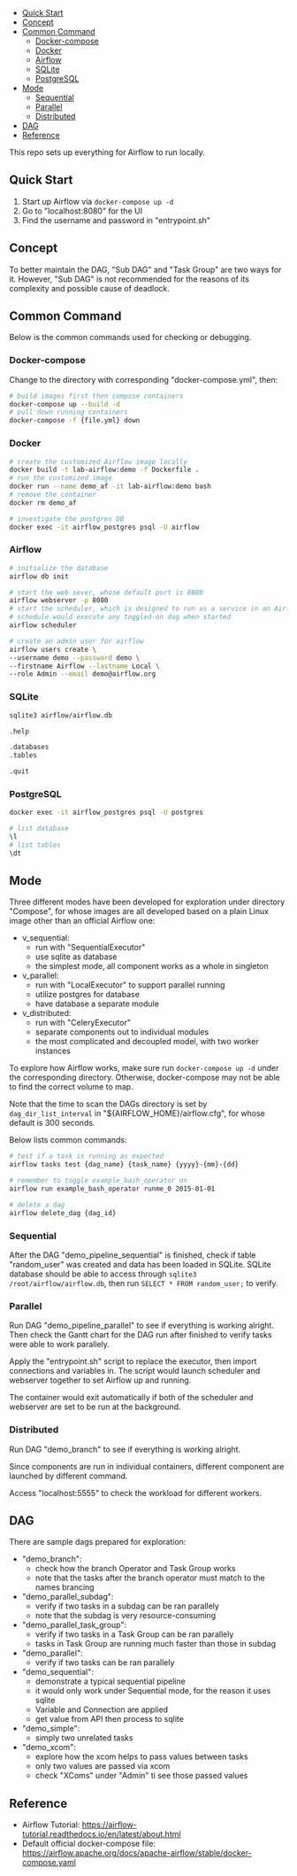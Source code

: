 
- [Quick Start](#quick-start)
- [Concept](#concept)
- [Common Command](#common-command)
  - [Docker-compose](#docker-compose)
  - [Docker](#docker)
  - [Airflow](#airflow)
  - [SQLite](#sqlite)
  - [PostgreSQL](#postgresql)
- [Mode](#mode)
  - [Sequential](#sequential)
  - [Parallel](#parallel)
  - [Distributed](#distributed)
- [DAG](#dag)
- [Reference](#reference)


This repo sets up everything for Airflow to run locally.

## Quick Start
1. Start up Airflow via `docker-compose up -d`
1. Go to "localhost:8080" for the UI
1. Find the username and password in "entrypoint.sh"


## Concept
To better maintain the DAG, "Sub DAG" and "Task Group" are two ways for it. However, "Sub DAG" is not recommended for the reasons of its complexity and possible cause of deadlock.


## Common Command
Below is the common commands used for checking or debugging.

### Docker-compose
Change to the directory with corresponding "docker-compose.yml", then:

```sh
# build images first then compose containers
docker-compose up --build -d
# pull down running containers
docker-compose -f {file.yml} down
```

### Docker
```sh
# create the customized Airflow image locally
docker build -t lab-airflow:demo -f Dockerfile .
# run the customized image
docker run --name demo_af -it lab-airflow:demo bash
# remove the container
docker rm demo_af

# investigate the postgres DB
docker exec -it airflow_postgres psql -U airflow
```

### Airflow
```sh
# initialize the database
airflow db init

# start the web sever, whose default port is 8080
airflow webserver -p 8080
# start the scheduler, which is designed to run as a service in an Airflow production environment
# schedule would execute any toggled-on dag when started
airflow scheduler

# create an admin user for airflow
airflow users create \
--username demo --password demo \
--firstname Airflow --lastname Local \
--role Admin --email demo@airflow.org
```

### SQLite
```bash
sqlite3 airflow/airflow.db

.help

.databases
.tables

.quit
```

### PostgreSQL
```bash
docker exec -it airflow_postgres psql -U postgres

# list database
\l
# list tables
\dt
```


## Mode
Three different modes have been developed for exploration under directory "Compose", for whose images are all developed based on a plain Linux image other than an official Airflow one:
- v_sequential:
  - run with "SequentialExecutor"
  - use sqlite as database
  - the simplest mode, all component works as a whole in singleton
- v_parallel:
  - run with "LocalExecutor" to support parallel running
  - utilize postgres for database
  - have database a separate module
- v_distributed:
  - run with "CeleryExecutor"
  - separate components out to individual modules
  - the most complicated and decoupled model, with two worker instances

To explore how Airflow works, make sure run `docker-compose up -d` under the corresponding directory. Otherwise, docker-compose may not be able to find the correct volume to map.

Note that the time to scan the DAGs directory is set by `dag_dir_list_interval` in "${AIRFLOW_HOME}/airflow.cfg", for whose default is 300 seconds.

Below lists common commands:
```sh
# test if a task is running as expected
airflow tasks test {dag_name} {task_name} {yyyy}-{mm}-{dd}

# remember to toggle example_bash_operator on
airflow run example_bash_operator runme_0 2015-01-01

# delete a dag
airflow delete_dag {dag_id}
```

### Sequential
After the DAG "demo_pipeline_sequential" is finished, check if table "random_user" was created and data has been loaded in SQLite. SQLite database should be able to access through `sqlite3 /root/airflow/airflow.db`, then run `SELECT * FROM random_user;` to verify.

### Parallel
Run DAG "demo_pipeline_parallel" to see if everything is working alright. Then check the Gantt chart for the DAG run after finished to verify tasks were able to work parallely.

Apply the "entrypoint.sh" script to replace the executor, then import connections and variables in. The script would launch scheduler and webserver together to set Airflow up and running.

The container would exit automatically if both of the scheduler and webserver are set to be run at the background.

### Distributed
Run DAG "demo_branch" to see if everything is working alright.

Since components are run in individual containers, different component are launched by different command.

Access "localhost:5555" to check the workload for different workers.

## DAG
There are sample dags prepared for exploration:
- "demo_branch":
  - check how the branch Operator and Task Group works
  - note that the tasks after the branch operator must match to the names brancing
- "demo_parallel_subdag":
  - verify if two tasks in a subdag can be ran parallely
  - note that the subdag is very resource-consuming
- "demo_parallel_task_group":
  - verify if two tasks in a Task Group can be ran parallely
  - tasks in Task Group are running much faster than those in subdag
- "demo_parallel":
  - verify if two tasks can be ran parallely
- "demo_sequential":
  - demonstrate a typical sequential pipeline
  - it would only work under Sequential mode, for the reason it uses sqlite
  - Variable and Connection are applied
  - get value from API then process to sqlite
- "demo_simple":
  - simply two unrelated tasks
- "demo_xcom":
  - explore how the xcom helps to pass values between tasks
  - only two values are passed via xcom
  - check "XComs" under "Admin" ti see those passed values

## Reference
- Airflow Tutorial: https://airflow-tutorial.readthedocs.io/en/latest/about.html
- Default official docker-compose file: https://airflow.apache.org/docs/apache-airflow/stable/docker-compose.yaml
